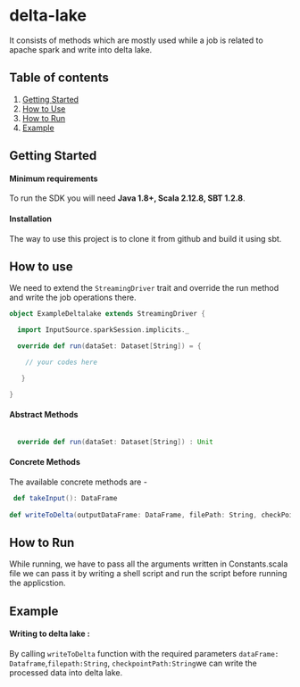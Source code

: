 # delta-lake
  
It consists of methods which are mostly used while a job is related to apache spark and write into delta lake.  
  
## Table of contents  
1. [Getting Started](#Getting-Started)  
2. [How to Use](#How-to-Use)  
3. [How to Run](#How-to-Run)  
4. [Example](#Example)  
  
## Getting Started  
#### Minimum requirements  
To run the SDK you will need  **Java 1.8+, Scala 2.12.8, SBT 1.2.8**.   
  
#### Installation  
The way to use this project is to clone it from github and build it using sbt.  
  
## How to use   
We need to extend the `StreamingDriver` trait and override the run method and write the job operations there.  

  
```scala  
object ExampleDeltalake extends StreamingDriver {

  import InputSource.sparkSession.implicits._

  override def run(dataSet: Dataset[String]) = {

    // your codes here

   }

}

```  
  
#### Abstract Methods  
```scala 
 
  override def run(dataSet: Dataset[String]) : Unit

```  
  
#### Concrete Methods  
  
The available concrete methods are -   
  
```scala  
 def takeInput(): DataFrame
 
def writeToDelta(outputDataFrame: DataFrame, filePath: String, checkPointPath: String)

```  
## How to Run 
While running, we have to pass all the arguments written in Constants.scala file 
we can pass it by writing a shell script and run the script before running the applicstion.  
  
## Example 
   
#### Writing to delta lake  :
By calling ```writeToDelta``` function with the required parameters ```dataFrame: Dataframe```,```filepath:String```, ```checkpointPath:String```we can write the processed data into delta lake.  
